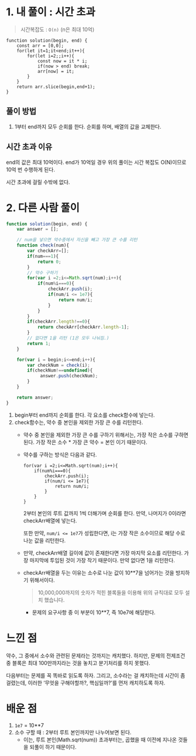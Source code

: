 # 1. 내 풀이 : 시간 초과

> 시간복잡도 : `O(n)` (n은 최대 10억)
> 

```tsx
function solution(begin, end) {    
    const arr = [0,0];
    for(let it=1;it<end;it++){
        for(let i=2;;i++){
            const now = it * i;
            if(now > end) break;
            arr[now] = it;
        }
    }
    return arr.slice(begin,end+1);
}
```

## 풀이 방법

1. 1부터 end까지 모두 순회를 한다. 순회를 하며, 배열의 값을 교체한다.

## 시간 초과 이유

end의 값은 최대 10억이다. end가 10억일 경우 위의 풀이는 시간 복잡도 O(N)이므로 10억 번 수행하게 된다.

시간 초과에 걸릴 수밖에 없다.

# 2. 다른 사람 풀이

```jsx
function solution(begin, end) {
    var answer = [];

    // num을 넣으면 약수중에서 자신을 빼고 가장 큰 수를 리턴
    function check(num){
        var checkArr=[];
        if(num===1){
            return 0;
        }
        // 약수 구하기
        for(var i =2;i<=Math.sqrt(num);i++){
            if(num%i===0){
                checkArr.push(i);
                if(num/i <= 1e7){
                    return num/i;
                }
            }
        }
        if(checkArr.length!==0){
            return checkArr[checkArr.length-1];
        }
        // 없다면 1을 리턴 (1은 모두 나눠짐.)
        return 1;
    }

    for(var i = begin;i<=end;i++){
        var checkNum = check(i);
        if(checkNum!==undefined){
             answer.push(checkNum);
        }
    }

    return answer;
}
```

1. begin부터 end까지 순회를 한다. 각 요소를 check함수에 넣는다.
2. check함수는, 약수 중 본인을 제외한 가장 큰 수를 리턴한다.
    - 약수 중 본인을 제외한 가장 큰 수를 구하기 위해서는, 가장 작은 소수를 구하면 된다. 가장 작은 소수 * 가장 큰 약수 = 본인 이기 때문이다.
    - 약수를 구하는 방식은 다음과 같다.
        
        ```tsx
        for(var i =2;i<=Math.sqrt(num);i++){
            if(num%i===0){
                checkArr.push(i);
                if(num/i <= 1e7){
                    return num/i;
                }
            }
        }
        ```
        
        2부터 본인의 루트 값까지 1씩 더해가며 순회를 한다. 만약, 나머지가 0이라면 checkArr배열에 넣는다.
        
        또한 만약, `num/i <= 1e7`가 성립한다면, i는 가장 작은 소수이므로 해당 수로 나눈 값을 리턴한다.
        
    - 만약, checkArr배열 길이에 값이 존재한다면 가장 마지막 요소를 리턴한다. 가장 마지막에 투입된 것이 가장 작기 때문이다. 만약 없다면 1을 리턴한다.
    - checkArr배열을 두는 이유는 소수로 나눈 값이 10**7을 넘어가는 것을 방지하기 위해서이다.
        
        > 10,000,000까지의 숫자가 적힌 블록들을 이용해 위의 규칙대로 모두 설치 했습니다.
        > 
        - 문제의 요구사항 중 이 부분이 10**7, 즉 10e7에 해당한다.

# 느낀 점

약수, 그 중에서 소수와 관련된 문제라는 것까지는 캐치했다. 하지만, 문제의 전제조건 중 블록은 최대 100만까지라는 것을 놓치고 분기처리를 하지 못했다. 

다음부터는 문제를 꼭 똑바로 읽도록 하자. 그리고, 소수라는 걸 캐치하는데 시간이 좀 걸렸는데, 이러한 ‘무엇을 구해야할까?, 핵심일까?’를 먼저 캐치하도록 하자.

# 배운 점

1. `1e7` = 10**7
2. 소수 구할 때 : 2부터 루트 본인까지만 나누어보면 된다.
    - 이는, 루트 본인(Math.sqrt(num)) 초과부터는, 곱했을 때 이전에 지나온 것들을 되풀이 하기 때문이다.
